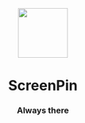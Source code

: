 <div style="text-align: center;">

<img src="https://github.com/isaacdoescodes/screenpin/blob/main/icon.png?raw=true" width="100"/>

# ScreenPin
### Always there
  
</div>
